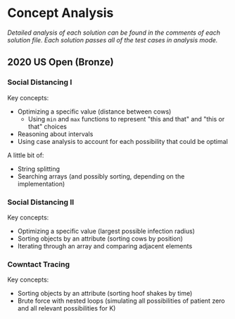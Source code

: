 # Concept Analysis

_Detailed analysis of each solution can be found in the comments of each solution file. Each solution passes all of the test cases in analysis mode._

## 2020 US Open (Bronze)

### Social Distancing I

Key concepts:

* Optimizing a specific value (distance between cows)
  * Using `min` and `max` functions to represent "this and that" and "this or that" choices
* Reasoning about intervals
* Using case analysis to account for each possibility that could be optimal

A little bit of:

* String splitting
* Searching arrays (and possibly sorting, depending on the implementation)

### Social Distancing II

Key concepts:

* Optimizing a specific value (largest possible infection radius)
* Sorting objects by an attribute (sorting cows by position)
* Iterating through an array and comparing adjacent elements

### Cowntact Tracing

Key concepts:

* Sorting objects by an attribute (sorting hoof shakes by time)
* Brute force with nested loops (simulating all possibilities of patient zero and all relevant possibilities for K)
